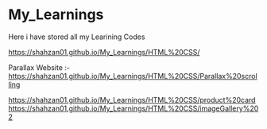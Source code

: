 # My_Learnings
 Here i have stored all my Learining Codes


<a href="https://shahzan01.github.io/My_Learnings/HTML%20CSS/imageGallery%202" target="_blank" rel="noreferrer">
<a href="https://shahzan01.github.io/My_Learnings/HTML%20CSS/product%20card" target="_blank" rel="noreferrer">
<a href="https://shahzan01.github.io/My_Learnings/HTML%20CSS/Parallax%20scrolling" target="_blank" rel="noreferrer">





 https://shahzan01.github.io/My_Learnings/HTML%20CSS/

 Parallax Website   :- https://shahzan01.github.io/My_Learnings/HTML%20CSS/Parallax%20scrolling


https://shahzan01.github.io/My_Learnings/HTML%20CSS/product%20card
https://shahzan01.github.io/My_Learnings/HTML%20CSS/imageGallery%202
